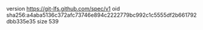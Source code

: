version https://git-lfs.github.com/spec/v1
oid sha256:a4aba5136c372afc73746e894c2222779bc992c1c5555df2b661792dbb335e35
size 539
